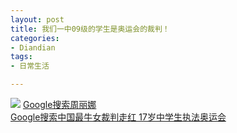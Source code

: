 ```yaml
---
layout: post
title: 我们一中09级的学生是奥运会的裁判！
categories:
- Diandian
tags:
- 日常生活

---
```

<img src="http://m3.img.srcdd.com/farm5/d/2012/0627/10/B29B77AFD38A6C55B1D3FCA270C1E62B_B500_900_400_290.JPEG" />
<a target="_blank" href="http://www.google.cn/search?complete=1&amp;hl=zh-CN&amp;newwindow=1&amp;q=%E5%91%A8%E4%B8%BD%E5%A8%9C&amp;btnG=Google+%E6%90%9C%E7%B4%A2&amp;meta=&amp;aq=f">Google搜索周丽娜</a>
<a target="_blank" href="http://www.google.cn/search?hl=zh-CN&amp;q=%E4%B8%AD%E5%9B%BD%E6%9C%80%E7%89%9B%E5%A5%B3%E8%A3%81%E5%88%A4%E8%B5%B0%E7%BA%A2+17%E5%B2%81%E4%B8%AD%E5%AD%A6%E7%94%9F%E6%89%A7%E6%B3%95%E5%A5%A5%E8%BF%90%E4%BC%9A&amp;btnG=Google+%E6%90%9C%E7%B4%A2&amp;meta=&amp;aq=f"><br />Google搜索中国最牛女裁判走红 17岁中学生执法奥运会</a>